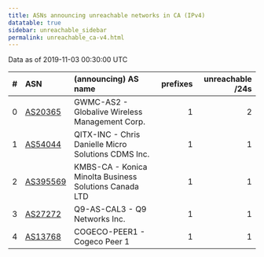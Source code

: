 ```yaml
---
title: ASNs announcing unreachable networks in CA (IPv4)
datatable: true
sidebar: unreachable_sidebar
permalink: unreachable_ca-v4.html
---
```


Data as of 2019-11-03 00:30:00 UTC


<div class="datatable-begin"></div>

|   # | ASN                                      | (announcing) AS name                                   |   prefixes |   unreachable /24s |
|----:|:-----------------------------------------|:-------------------------------------------------------|-----------:|-------------------:|
|   0 | [AS20365](unreachable_AS20365-v4.html)   | GWMC-AS2 - Globalive Wireless Management Corp.         |          1 |                  2 |
|   1 | [AS54044](unreachable_AS54044-v4.html)   | QITX-INC - Chris Danielle Micro Solutions CDMS Inc.    |          1 |                  1 |
|   2 | [AS395569](unreachable_AS395569-v4.html) | KMBS-CA - Konica Minolta Business Solutions Canada LTD |          1 |                  1 |
|   3 | [AS27272](unreachable_AS27272-v4.html)   | Q9-AS-CAL3 - Q9 Networks Inc.                          |          1 |                  1 |
|   4 | [AS13768](unreachable_AS13768-v4.html)   | COGECO-PEER1 - Cogeco Peer 1                           |          1 |                  1 |

<div class="datatable-end"></div>
